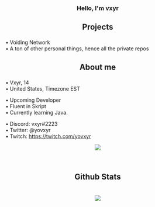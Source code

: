 <div align="center">

### Hello, I'm vxyr

</div>

## <p align = center> Projects </p>
• Voiding Network<br />
• A ton of other personal things, hence all the private repos <br />

<h2> <p align = center> About me </p></h2>
• Vxyr, 14 <br />
• United States, Timezone EST <br />

• Upcoming Developer <br />
• Fluent in Skript <br />
• Currently learning Java.<br />

• Discord: vxyr#2223 <br />
• Twitter: @yovxyr <br />
• Twitch: https://twitch.com/yovxyr <br />


<p align="center"><a href="https://discord.com/users/653095059092144129"><img align="center" src="https://lanyard-profile-readme.vercel.app/api/653095059092144129?bg=191919"></a></p>

<br />


## <p align = center> Github Stats </p>
<p align = center>
  <br />
  <img src = "https://github-readme-streak-stats.herokuapp.com/?user=yovxyr&theme=dark](https://streak-stats.demolab.com?user=YoVxyr&theme=violet-punch&hide_border=true&date_format=M%20j%5B%2C%20Y%5D&background=191919">
</p>




